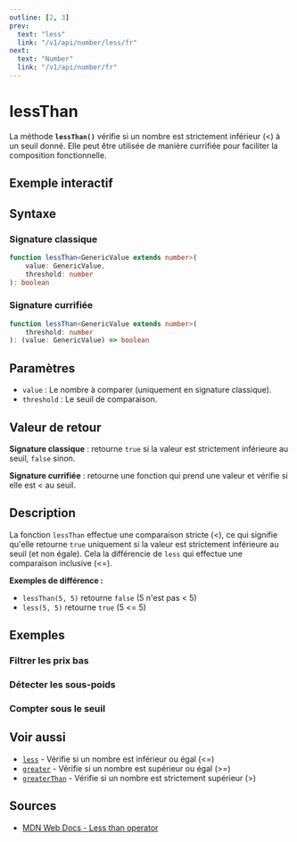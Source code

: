 ```yaml
---
outline: [2, 3]
prev:
  text: "less"
  link: "/v1/api/number/less/fr"
next:
  text: "Number"
  link: "/v1/api/number/fr"
---
```


# lessThan

La méthode **`lessThan()`** vérifie si un nombre est strictement inférieur (<) à un seuil donné. Elle peut être utilisée de manière currifiée pour faciliter la composition fonctionnelle.

## Exemple interactif

<MonacoTSEditor
  src="/v1/api/number/lessThan/examples/tryout.doc.ts"
  majorVersion="v1"
  height="200px"
/>

## Syntaxe

### Signature classique

```typescript
function lessThan<GenericValue extends number>(
	value: GenericValue,
	threshold: number
): boolean
```

### Signature currifiée

```typescript
function lessThan<GenericValue extends number>(
	threshold: number
): (value: GenericValue) => boolean
```

## Paramètres

- `value` : Le nombre à comparer (uniquement en signature classique).
- `threshold` : Le seuil de comparaison.

## Valeur de retour

**Signature classique** : retourne `true` si la valeur est strictement inférieure au seuil, `false` sinon.

**Signature currifiée** : retourne une fonction qui prend une valeur et vérifie si elle est < au seuil.

## Description

La fonction `lessThan` effectue une comparaison stricte (<), ce qui signifie qu'elle retourne `true` uniquement si la valeur est strictement inférieure au seuil (et non égale). Cela la différencie de `less` qui effectue une comparaison inclusive (<=).

**Exemples de différence :**
- `lessThan(5, 5)` retourne `false` (5 n'est pas < 5)
- `less(5, 5)` retourne `true` (5 <= 5)

## Exemples

### Filtrer les prix bas

<MonacoTSEditor
  	src="/v1/api/number/lessThan/examples/filterLowPrices.doc.ts"
  	majorVersion="v1"
	height="300px"
/>

### Détecter les sous-poids

<MonacoTSEditor
  	src="/v1/api/number/lessThan/examples/detectUnderweight.doc.ts"
  	majorVersion="v1"
	height="900px"
/>

### Compter sous le seuil

<MonacoTSEditor
  	src="/v1/api/number/lessThan/examples/countBelowThreshold.doc.ts"
  	majorVersion="v1"
	height="450px"
/>

## Voir aussi

- [`less`](/v1/api/number/less/fr) - Vérifie si un nombre est inférieur ou égal (<=)
- [`greater`](/v1/api/number/greater/fr) - Vérifie si un nombre est supérieur ou égal (>=)
- [`greaterThan`](/v1/api/number/greaterThan/fr) - Vérifie si un nombre est strictement supérieur (>)

## Sources

- [MDN Web Docs - Less than operator](https://developer.mozilla.org/fr/docs/Web/JavaScript/Reference/Operators/Less_than)
